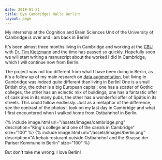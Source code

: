 ```yaml
---
date: 2019-01-21
title: Bye Cambridge! Hallo Berlin!
layout: page
---
```

My internship at the Cognition and Brain Sciences Unit of the University of Cambridge is over and I am back in Berlin!

It's been almost three months living in Cambridge and working at the [CBU](http://www.mrc-cbu.cam.ac.uk/) with [Dr. Tim Kietzmann](http://www.timkietzmann.de/) and the time has passed so quickly. Hopefully soon we will start writing a manuscript about the worked I did in Cambridge, which I will continue now from Berlin. 

The project was not too different from what I have been doing in Berlin, as it's a follow up of my main research on [data augmentation](https://arxiv.org/abs/1806.03852), but living in Cambridge was indeed quite different than living in Berlin! One is a small British city, the other is a big European capital; one has a scatter of Gothic colleges, the other has an eclectic mix of buildings; one has a fantastic offer of cask ales in its many pubs, the other has a wonderful offer of Spätis in its streets. This could follow endlessly. Just as a metaphor of the difference, see the contrast of the photos I took on my last day in Cambridge and what I first encountered when I walked home from Ostbahnhof in Berlin. 

{% include image.html url="/assets/images/cambridge.png" description="King's college and one of the canals in Cambridge" size="100" %}
{% include image.html url="/assets/images/berlin.png" description="A kebab resturant outside Ostbahnhof and the Strasse der Pariser Kommune in Berlin" size="100" %}

But don't take me wrong: I love Berlin!
